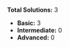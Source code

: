 **Total Solutions:** 3

- **Basic:**        3
- **Intermediate:**        0
- **Advanced:**        0

